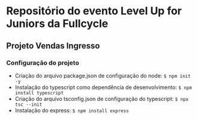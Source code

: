 # Repositório do evento Level Up for Juniors da Fullcycle

## Projeto Vendas Ingresso

### Configuração do projeto

- Criação do arquivo package.json de configuração do node: `$ npm init -y`
- Instalação do typescript como dependência de desenvolvimento: `$ npm install typescript`
- Criação do arquivo tsconfig.json de configuração do typescript: `$ npx tsc --init`
- Instalação do express: `$ npm install express`
